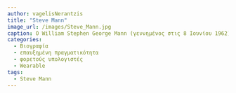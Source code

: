 ```yaml
---
author: vagelisNerantzis
title: "Steve Mann"
image_url: /images/Steve_Mann.jpg
caption: Ο William Stephen George Mann (γεννημένος στις 8 Ιουνίου 1962) είναι Καναδός μηχανικός, καθηγητής και εφευρέτης που εργάζεται στην επαυξημένη πραγματικότητα, στην υπολογιστική φωτογραφία, ιδιαίτερα στους φορετούς υπολογιστές και στην απεικόνιση υψηλού δυναμικού εύρους. Ο Mann αποκαλείται μερικές φορές ο «Πατέρας του Wearable Computing» για τις πρώτες εφευρέσεις και τις συνεχείς συνεισφορές στον τομέα.  
categories:
  - Βιογραφία 
  - επαυξημένη πραγματικότητα
  - φορετούς υπολογιστές
  - Wearable
tags:
  - Steve Mann
---
```

